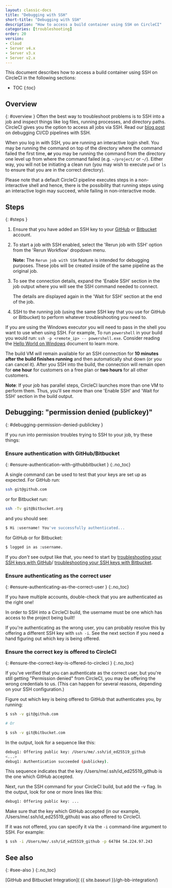 ```yaml
---
layout: classic-docs
title: "Debugging with SSH"
short-title: "Debugging with SSH"
description: "How to access a build container using SSH on CircleCI"
categories: [troubleshooting]
order: 20
version:
- Cloud
- Server v4.x
- Server v3.x
- Server v2.x
---
```


This document describes how to access a build container using SSH on CircleCI in the following sections:

* TOC
{:toc}

## Overview
{: #overview }
Often the best way to troubleshoot problems is to SSH into a job and inspect things like log files, running processes, and directory paths. CircleCI gives you the option to access all jobs via SSH. Read our [blog post](https://circleci.com/blog/debugging-ci-cd-pipelines-with-ssh-access/) on debugging CI/CD pipelines with SSH.

When you log in with SSH, you are running an interactive login shell. You may be running the command on top of the directory where the command failed the first time, **or** you may be running the command from the directory one level up from where the command failed (e.g. `~/project/` or `~/`). Either way, you will not be initiating a clean run (you may wish to execute `pwd` or `ls` to ensure that you are in the correct directory).

Please note that a default CircleCI pipeline executes steps in a non-interactive shell and hence, there is the possibility that running steps using an interactive login may succeed, while failing in non-interactive mode.

## Steps
{: #steps }

1. Ensure that you have added an SSH key to your [GitHub](https://help.github.com/articles/adding-a-new-ssh-key-to-your-github-account/) or [Bitbucket](https://confluence.atlassian.com/bitbucket/set-up-an-ssh-key-728138079.html) account.

2. To start a job with SSH enabled, select the 'Rerun job with SSH' option from the 'Rerun Workflow' dropdown menu.

     **Note:** The `Rerun job with SSH` feature is intended for debugging purposes. These jobs will be created inside of the same pipeline as the original job. 

3. To see the connection details, expand the 'Enable SSH' section in the job output where you will see the SSH command needed to connect.

     The details are displayed again in the 'Wait for SSH' section at the end of the job.

4. SSH to the running job (using the same SSH key that you use for GitHub or Bitbucket) to perform whatever troubleshooting you need to.

If you are using the Windows executor you will need to pass in the shell you want to use when using SSH. For example, To run  `powershell` in your build you
would run: `ssh -p <remote_ip> -- powershell.exe`. Consider reading the [Hello World on Windows]({{site.baseurl}}/hello-world-windows) document to learn more.

The build VM will remain available for an SSH connection for **10 minutes after the build finishes running** and then automatically shut down (or you can cancel it). After you SSH into the build, the connection will remain open for **one hour** for customers on a free plan or **two hours** for all other customers.

**Note**: If your job has parallel steps, CircleCI launches more than one VM to perform them. Thus, you'll see more than one 'Enable SSH' and 'Wait for SSH' section in the build output.

## Debugging: "permission denied (publickey)"
{: #debugging-permission-denied-publickey }

If you run into permission troubles trying to SSH to your job, try
these things:

### Ensure authentication with GitHub/Bitbucket
{: #ensure-authentication-with-githubbitbucket }
{:.no_toc}

A single command can be used to test that your keys are set up as expected. For
GitHub run:

```bash
ssh git@github.com
```

or for Bitbucket run:

```bash
ssh -Tv git@bitbucket.org
```

and you should see:

```bash
$ Hi :username! You've successfully authenticated...
```

for GitHub or for Bitbucket:

```bash
$ logged in as :username.
```

If you _don't_ see output like that, you need to start by
[troubleshooting your SSH keys with GitHub](https://help.github.com/articles/error-permission-denied-publickey)/
[troubleshooting your SSH keys with Bitbucket](https://confluence.atlassian.com/bitbucket/troubleshoot-ssh-issues-271943403.html).

### Ensure authenticating as the correct user
{: #ensure-authenticating-as-the-correct-user }
{:.no_toc}

If you have multiple accounts, double-check that you are
authenticated as the right one!

In order to SSH into a CircleCI build, the username must be one which has
access to the project being built!

If you're authenticating as the wrong user, you can probably resolve this
by offering a different SSH key with `ssh -i`. See the next section if
you need a hand figuring out which key is being offered.

### Ensure the correct key is offered to CircleCI
{: #ensure-the-correct-key-is-offered-to-circleci }
{:.no_toc}

If you've verified that you can authenticate as the correct
user, but you're still getting "Permission denied" from CircleCI, you
may be offering the wrong credentials to us. (This can happen for
several reasons, depending on your SSH configuration.)

Figure out which key is being offered to GitHub that authenticates you, by
running:

```bash
$ ssh -v git@github.com

# Or

$ ssh -v git@bitbucket.com
```

In the output, look for a sequence like this:

```bash
debug1: Offering public key: /Users/me/.ssh/id_ed25519_github
<...>
debug1: Authentication succeeded (publickey).
```

This sequence indicates that the key /Users/me/.ssh/id_ed25519_github is the one which
GitHub accepted.

Next, run the SSH command for your CircleCI build, but add the -v flag.
In the output, look for one or more lines like this:

```bash
debug1: Offering public key: ...
```

Make sure that the key which GitHub accepted (in our
example, /Users/me/.ssh/id_ed25519_github) was also offered to CircleCI.

If it was not offered, you can specify it via the `-i` command-line
argument to SSH. For example:

```bash
$ ssh -i /Users/me/.ssh/id_ed25519_github -p 64784 54.224.97.243
```

## See also
{: #see-also }
{:.no_toc}

[GitHub and Bitbucket Integration](  {{ site.baseurl }}/gh-bb-integration/)
